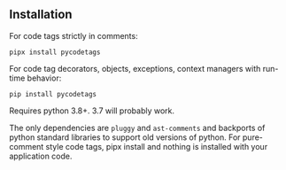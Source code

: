 ## Installation

For code tags strictly in comments:

`pipx install pycodetags`

For code tag decorators, objects, exceptions, context managers with run-time behavior:

`pip install pycodetags`

Requires python 3.8+. 3.7 will probably work.

The only dependencies are `pluggy` and `ast-comments` and backports of python standard libraries to support old versions
of python. For pure-comment style code tags, pipx install and nothing is installed with your application code.

